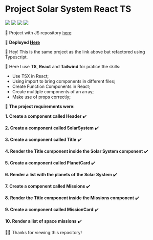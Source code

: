# Project Solar System React TS

![](https://img.shields.io/badge/TypeScript-007ACC?style=for-the-badge&logo=typescript&logoColor=white)
![](https://img.shields.io/badge/React-20232A?style=for-the-badge&logo=react&logoColor=61DAFB)
![](https://img.shields.io/badge/Tailwind_CSS-38B2AC?style=for-the-badge&logo=tailwind-css&logoColor=white)
![](https://img.shields.io/badge/Vite-B73BFE?style=for-the-badge&logo=vite&logoColor=FFD62E)

🔗 Project with JS repository [here](https://github.com/jvsoarez/project-solar-system-react-js)

🔗 **Deployed [Here](https://solar-system-missions-and-planets-ts.surge.sh/)**

👋 Hey! This is the same project as the link above but refactored using Typescript.

📍 Here I use **TS**, **React** and **Tailwind** for pratice the skills:

- Use TSX in React;
- Using import to bring components in different files;
- Create Function Components in React;
- Create multiple components of an array;
- Make use of props correctly;

📖 **The project requirements were**:

**1. Create a component called Header** ✔️

**2. Create a component called SolarSystem** ✔️

**3. Create a component called Title** ✔️

**4. Render the Title component inside the Solar System component** ✔️

**5. Create a component called PlanetCard** ✔️

**6. Render a list with the planets of the Solar System** ✔️

**7. Create a component called Missions** ✔️

**8. Render the Title component inside the Missions component** ✔️

**9. Create a component called MissionCard** ✔️

**10. Render a list of space missions** ✔️


🙏🏽 Thanks for viewing this repository!

